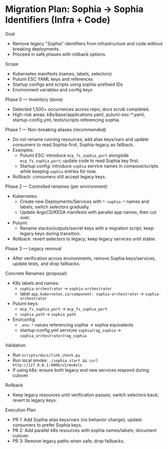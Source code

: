 # Migration Plan: Sophia → Sophia Identifiers (Infra + Code)

Goal
- Remove legacy "Sophia" identifiers from infrastructure and code without breaking deployments.
- Proceed in safe phases with rollback options.

Scope
- Kubernetes manifests (names, labels, selectors)
- Pulumi ESC YAML keys and references
- Startup configs and scripts using sophia-prefixed IDs
- Environment variables and config keys

Phase 0 — Inventory (done)
- Detected 1,500+ occurrences across repo; docs scrub completed.
- High-risk areas: k8s/base/applications.yaml, pulumi-esc-*.yaml, startup-config.yml, tests/scripts referencing sophia.

Phase 1 — Non-breaking aliases (recommended)
- Do not rename running resources; add alias keys/vars and update consumers to read Sophia-first, Sophia-legacy as fallback.
- Examples:
  - Pulumi ESC: introduce `mcp_fs_sophia_port` alongside `mcp_fs_sophia_port`; update code to read Sophia key first.
  - Startup config: introduce `sophia` service names in compose/scripts while keeping `sophia` entries for now.
- Rollback: consumers still accept legacy keys.

Phase 2 — Controlled renames (per environment)
- Kubernetes:
  - Create new Deployments/Services with `*-sophia-*` names and labels; switch selectors gradually.
  - Update ArgoCD/KEDA manifests with parallel app names, then cut over.
- Pulumi:
  - Rename stacks/outputs/secret keys with a migration script; keep legacy keys during transition.
- Rollback: revert selectors to legacy; keep legacy services until stable.

Phase 3 — Legacy removal
- After verification across environments, remove Sophia keys/services, update tests, and drop fallbacks.

Concrete Renames (proposal)
- K8s labels and names:
  - `sophia-orchestrator` → `sophia-orchestrator`
  - label `app.kubernetes.io/component: sophia-orchestrator` → `sophia-orchestrator`
- Pulumi keys:
  - `mcp_fs_sophia_port` → `mcp_fs_sophia_port`
  - `sophia_path` → `sophia_path`
- Env/config:
  - `.env.*` values referencing sophia → sophia equivalents
  - startup-config.yml services `sophia`/`rag_sophia` → `sophia_orchestrator`/`rag_sophia`

Validation
- Run `scripts/docs/link_check.py`
- Run local smoke: `./sophia start && curl http://127.0.0.1:4000/v1/models`
- If using k8s: ensure both legacy and new services respond during cutover

Rollback
- Keep legacy resources until verification passes; switch selectors back; revert to legacy keys.

Execution Plan
- PR 1: Add Sophia alias keys/vars (no behavior change); update consumers to prefer Sophia keys.
- PR 2: Add parallel k8s resources with sophia names/labels; document cutover.
- PR 3: Remove legacy paths when safe; drop fallbacks.

